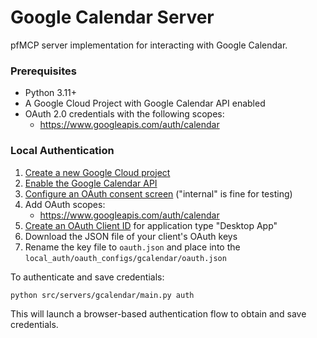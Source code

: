 # Google Calendar Server

pfMCP server implementation for interacting with Google Calendar.

### Prerequisites

- Python 3.11+
- A Google Cloud Project with Google Calendar API enabled
- OAuth 2.0 credentials with the following scopes:
  - https://www.googleapis.com/auth/calendar

### Local Authentication

1. [Create a new Google Cloud project](https://console.cloud.google.com/projectcreate)
2. [Enable the Google Calendar API](https://console.cloud.google.com/workspace-api/products)
3. [Configure an OAuth consent screen](https://console.cloud.google.com/apis/credentials/consent) ("internal" is fine for testing)
4. Add OAuth scopes:
   - https://www.googleapis.com/auth/calendar
5. [Create an OAuth Client ID](https://console.cloud.google.com/apis/credentials/oauthclient) for application type "Desktop App"
6. Download the JSON file of your client's OAuth keys
7. Rename the key file to `oauth.json` and place into the `local_auth/oauth_configs/gcalendar/oauth.json`

To authenticate and save credentials:

```bash
python src/servers/gcalendar/main.py auth
```

This will launch a browser-based authentication flow to obtain and save credentials.
